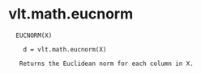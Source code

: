 # vlt.math.eucnorm

```
  EUCNORM(X)
 
    d = vlt.math.eucnorm(X)
 
   Returns the Euclidean norm for each column in X.

```
